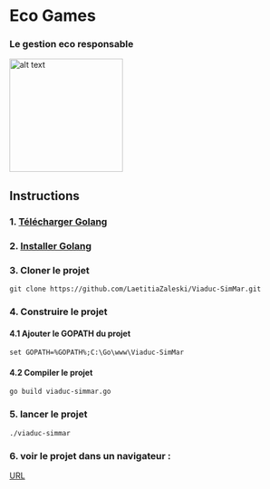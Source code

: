 # Eco Games
### Le gestion eco responsable

<img src="https://storage.googleapis.com/gopherizeme.appspot.com/gophers/187bac3508450b1bc3ae2d4a2519b9d445d4dec6.png" alt="alt text" width="200px" height="200px">


## Instructions
### 1. [Télécharger Golang](https://dl.google.com/go/go1.12.7.windows-amd64.msi)
### 2. [Installer Golang](https://golang.org/doc/install)
### 3. Cloner le projet
`git clone https://github.com/LaetitiaZaleski/Viaduc-SimMar.git`
### 4. Construire le projet
#### 4.1 Ajouter le GOPATH du projet
`set GOPATH=%GOPATH%;C:\Go\www\Viaduc-SimMar`
#### 4.2 Compiler le projet
`go build viaduc-simmar.go`
### 5. lancer le projet
`./viaduc-simmar `
### 6. voir le projet dans un navigateur :
[URL](http://localhost)